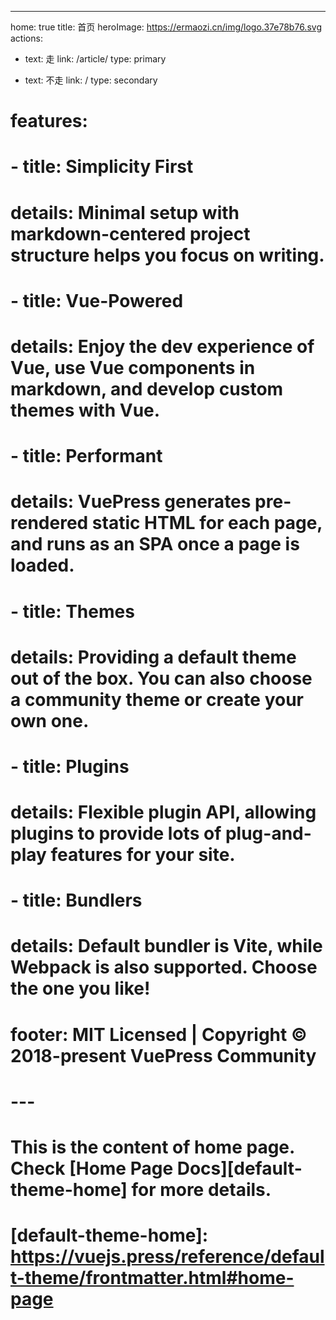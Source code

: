 ---
home: true
title: 首页
heroImage: https://ermaozi.cn/img/logo.37e78b76.svg
actions:
  - text: 走
    link: /article/
    type: primary

  - text: 不走
    link: /
    type: secondary

# features:
#   - title: Simplicity First
#     details: Minimal setup with markdown-centered project structure helps you focus on writing.
#   - title: Vue-Powered
#     details: Enjoy the dev experience of Vue, use Vue components in markdown, and develop custom themes with Vue.
#   - title: Performant
#     details: VuePress generates pre-rendered static HTML for each page, and runs as an SPA once a page is loaded.
#   - title: Themes
#     details: Providing a default theme out of the box. You can also choose a community theme or create your own one.
#   - title: Plugins
#     details: Flexible plugin API, allowing plugins to provide lots of plug-and-play features for your site.
#   - title: Bundlers
#     details: Default bundler is Vite, while Webpack is also supported. Choose the one you like!

# footer: MIT Licensed | Copyright © 2018-present VuePress Community
# ---

# This is the content of home page. Check [Home Page Docs][default-theme-home] for more details.

# [default-theme-home]: https://vuejs.press/reference/default-theme/frontmatter.html#home-page
